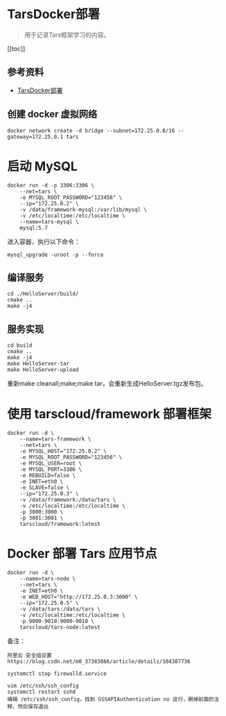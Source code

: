 # TarsDocker部署

> 用于记录Tars框架学习的内容。

[[toc]]

## 参考资料

* [TarsDocker部署](https://tarscloud.gitbook.io/tarsdocs/rumen/installation/docker)


## 创建 docker 虚拟网络

```
docker network create -d bridge --subnet=172.25.0.0/16 --gateway=172.25.0.1 tars
```

# 启动 MySQL

```
docker run -d -p 3306:3306 \
    --net=tars \
    -e MYSQL_ROOT_PASSWORD="123456" \
    --ip="172.25.0.2" \
    -v /data/framework-mysql:/var/lib/mysql \
    -v /etc/localtime:/etc/localtime \
    --name=tars-mysql \
    mysql:5.7
```

进入容器，执行以下命令：

```
mysql_upgrade -uroot -p --force
```

## 编译服务

```
cd ./HelloServer/build/
cmake ..
make -j4
```

## 服务实现

```
cd build
cmake ..
make -j4
make HelloServer-tar
make HelloServer-upload
```

重新make cleanall;make;make tar，会重新生成HelloServer.tgz发布包。

# 使用 tarscloud/framework 部署框架

```
docker run -d \
    --name=tars-framework \
    --net=tars \
    -e MYSQL_HOST="172.25.0.2" \
    -e MYSQL_ROOT_PASSWORD="123456" \
    -e MYSQL_USER=root \
    -e MYSQL_PORT=3306 \
    -e REBUILD=false \
    -e INET=eth0 \
    -e SLAVE=false \
    --ip="172.25.0.3" \
    -v /data/framework:/data/tars \
    -v /etc/localtime:/etc/localtime \
    -p 3000:3000 \
    -p 3001:3001 \
    tarscloud/framework:latest
```

# Docker 部署 Tars 应用节点

```
docker run -d \
    --name=tars-node \
    --net=tars \
    -e INET=eth0 \
    -e WEB_HOST="http://172.25.0.3:3000" \
    --ip="172.25.0.5" \
    -v /data/tars:/data/tars \
    -v /etc/localtime:/etc/localtime \
    -p 9000-9010:9000-9010 \
    tarscloud/tars-node:latest
```



备注：

```
阿里云 安全组设置
https://blog.csdn.net/m0_37383866/article/details/104387736

systemctl stop firewalld.service

vim /etc/ssh/ssh_config
systemctl restart sshd
编辑 /etc/ssh/ssh_config，找到 GSSAPIAuthentication no 这行，删掉前面的注释，然后保存退出
```

